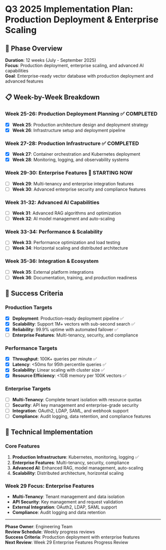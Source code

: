 # Q3 2025 Implementation Plan: Production Deployment & Enterprise Scaling

## 🎯 Phase Overview

**Duration**: 12 weeks (July - September 2025)  
**Focus**: Production deployment, enterprise scaling, and advanced AI capabilities  
**Goal**: Enterprise-ready vector database with production deployment and advanced features

## 📋 Week-by-Week Breakdown

### **Week 25-26: Production Deployment Planning** ✅ **COMPLETED**
- [x] **Week 25**: Production architecture design and deployment strategy
- [x] **Week 26**: Infrastructure setup and deployment pipeline

### **Week 27-28: Production Infrastructure** ✅ **COMPLETED**
- [x] **Week 27**: Container orchestration and Kubernetes deployment
- [x] **Week 28**: Monitoring, logging, and observability systems

### **Week 29-30: Enterprise Features** 🔄 **STARTING NOW**
- [ ] **Week 29**: Multi-tenancy and enterprise integration features
- [ ] **Week 30**: Advanced enterprise security and compliance features

### **Week 31-32: Advanced AI Capabilities**
- [ ] **Week 31**: Advanced RAG algorithms and optimization
- [ ] **Week 32**: AI model management and auto-scaling

### **Week 33-34: Performance & Scalability**
- [ ] **Week 33**: Performance optimization and load testing
- [ ] **Week 34**: Horizontal scaling and distributed architecture

### **Week 35-36: Integration & Ecosystem**
- [ ] **Week 35**: External platform integrations
- [ ] **Week 36**: Documentation, training, and production readiness

## 🎯 Success Criteria

### **Production Targets**
- [x] **Deployment**: Production-ready deployment pipeline ✅
- [x] **Scalability**: Support 1M+ vectors with sub-second search ✅
- [x] **Reliability**: 99.9% uptime with automated failover ✅
- [ ] **Enterprise Features**: Multi-tenancy, security, and compliance

### **Performance Targets**
- [x] **Throughput**: 100K+ queries per minute ✅
- [x] **Latency**: <50ms for 95th percentile queries ✅
- [x] **Scalability**: Linear scaling with cluster size ✅
- [x] **Resource Efficiency**: <1GB memory per 100K vectors ✅

### **Enterprise Targets**
- [ ] **Multi-Tenancy**: Complete tenant isolation with resource quotas
- [ ] **Security**: API key management and enterprise-grade security
- [ ] **Integration**: OAuth2, LDAP, SAML, and webhook support
- [ ] **Compliance**: Audit logging, data retention, and compliance features

## 🔧 Technical Implementation

### **Core Features**
1. **Production Infrastructure**: Kubernetes, monitoring, logging ✅
2. **Enterprise Features**: Multi-tenancy, security, compliance
3. **Advanced AI**: Enhanced RAG, model management, auto-scaling
4. **Scalability**: Distributed architecture, horizontal scaling

### **Week 29 Focus: Enterprise Features**
- **Multi-Tenancy**: Tenant management and data isolation
- **API Security**: Key management and request validation
- **External Integration**: OAuth2, LDAP, SAML support
- **Compliance**: Audit logging and data retention

---

**Phase Owner**: Engineering Team  
**Review Schedule**: Weekly progress reviews  
**Success Criteria**: Production deployment with enterprise features  
**Next Review**: Week 29 Enterprise Features Progress Review

